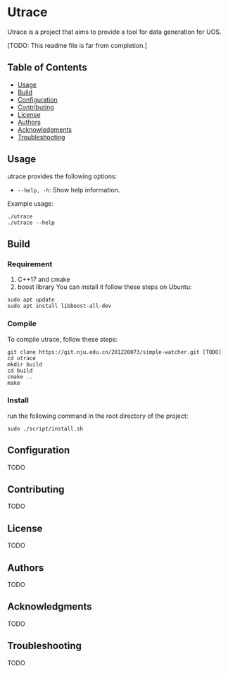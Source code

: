 # Utrace

Utrace is a project that aims to provide a tool for data generation for UOS.

[TODO: This readme file is far from completion.]

## Table of Contents

- [Usage](#usage)
- [Build](#build)
- [Configuration](#configuration)
- [Contributing](#contributing)
- [License](#license)
- [Authors](#authors)
- [Acknowledgments](#acknowledgments)
- [Troubleshooting](#troubleshooting)

## Usage

utrace provides the following options:

- `--help, -h`: Show help information.

Example usage:

```
./utrace
./utrace --help
```

## Build

### Requirement

1. C++17 and cmake
2. boost library
You can install it follow these steps on Ubuntu:

```
sudo apt update
sudo apt install libboost-all-dev
```

### Compile

To compile utrace, follow these steps:

```
git clone https://git.nju.edu.cn/201220073/simple-watcher.git [TODO]
cd utrace
mkdir build
cd build 
cmake ..
make
```

### Install

run the following command in the root directory of the project:

```
sudo ./script/install.sh
```

## Configuration

TODO

## Contributing

TODO

## License

TODO

## Authors

TODO

## Acknowledgments

TODO

## Troubleshooting

TODO
